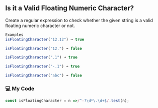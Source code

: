 ## Is it a Valid Floating Numeric Character?

Create a regular expression to check whether the given string is a valid floating numeric character or not.
```js
Examples
isFloatingCharacter("12.12") ➞ true

isFloatingCharacter("12.") ➞ false

isFloatingCharacter(".1") ➞ true

isFloatingCharacter("-.1") ➞ true

isFloatingCharacter("abc") ➞ false
```
### :computer: My Code
```js
const isFloatingCharacter = n =>/^-?\d*\.\d+$/.test(n);                               
```
